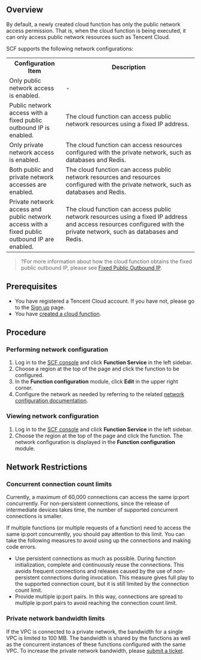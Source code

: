 ## Overview
By default, a newly created cloud function has only the public network access permission. That is, when the cloud function is being executed, it can only access public network resources such as Tencent Cloud.

SCF supports the following network configurations:
<table>
<tr>
<th style="width:30%">Configuration Item</th>
<th>Description</th>
</tr>
<tr>
<td>Only public network access is enabled.</td>
<td>-</td>
</tr>
<tr>
<td>Public network access with a fixed public outbound IP is enabled.</td>
<td>The cloud function can access public network resources using a fixed IP address.</td>
</tr>
<tr>
<td>Only private network access is enabled.</td>
<td>The cloud function can access resources configured with the private network, such as databases and Redis.</td>
</tr>
<tr>
<td>Both public and private network accesses are enabled.</td>
<td>The cloud function can access public network resources and resources configured with the private network, such as databases and Redis.</td>
</tr>
<tr>
<td>Private network access and public network access with a fixed public outbound IP are enabled.</td>
<td>The cloud function can access public network resources using a fixed IP address and access resources configured with the private network, such as databases and Redis.</td>
</tr>
</table>

>?For more information about how the cloud function obtains the fixed public outbound IP, please see [Fixed Public Outbound IP](https://intl.cloud.tencent.com/document/product/583/38106).

## Prerequisites
- You have registered a Tencent Cloud account. If you have not, please go to the [Sign up](https://intl.cloud.tencent.com/register) page.
- You have [created a cloud function](https://intl.cloud.tencent.com/document/product/583/32742). 


## Procedure
### Performing network configuration
1. Log in to the [SCF console](https://console.cloud.tencent.com/scf/index) and click **Function Service** in the left sidebar.
2. Choose a region at the top of the page and click the function to be configured.
3. In the **Function configuration** module, click **Edit** in the upper right corner.
4. Configure the network as needed by referring to the related [network configuration documentation](https://intl.cloud.tencent.com/document/product/583/38377).


### Viewing network configuration
1. Log in to the [SCF console](https://console.cloud.tencent.com/scf/index) and click **Function Service** in the left sidebar.
2. Choose the region at the top of the page and click the function. The network configuration is displayed in the **Function configuration** module.




## Network Restrictions

### Concurrent connection count limits

Currently, a maximum of 60,000 connections can access the same ip:port concurrently. For non-persistent connections, since the release of intermediate devices takes time, the number of supported concurrent connections is smaller.

If multiple functions (or multiple requests of a function) need to access the same ip:port concurrently, you should pay attention to this limit. You can take the following measures to avoid using up the connections and making code errors.

- Use persistent connections as much as possible. During function initialization, complete and continuously reuse the connections. This avoids frequent connections and releases caused by the use of non-persistent connections during invocation. This measure gives full play to the supported connection count, but it is still limited by the connection count limit.
- Provide multiple ip:port pairs. In this way, connections are spread to multiple ip:port pairs to avoid reaching the connection count limit.

### Private network bandwidth limits

If the VPC is connected to a private network, the bandwidth for a single VPC is limited to 100 MB. The bandwidth is shared by the functions as well as the concurrent instances of these functions configured with the same VPC. To increase the private network bandwidth, please [submit a ticket](https://console.cloud.tencent.com/workorder/category).


